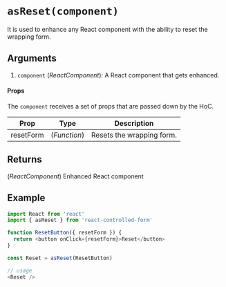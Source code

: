 # `asReset(component)`

It is used to enhance any React component with the ability to reset the wrapping form.

## Arguments
1. `component` (*ReactComponent*): A React component that gets enhanced.

#### Props
The `component` receives a set of props that are passed down by the HoC.

| Prop | Type | Description |
| --- | --- | --- |
| resetForm | (*Function*) | Resets the wrapping form. |

## Returns
(*ReactComponent*) Enhanced React component

## Example
```javascript
import React from 'react'
import { asReset } from 'react-controlled-form'

function ResetButton({ resetForm }) {
  return <button onClick={resetForm}>Reset</button>
}

const Reset = asReset(ResetButton)

// usage
<Reset />
```
